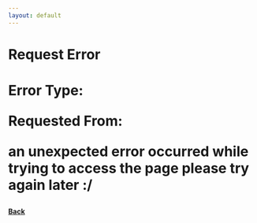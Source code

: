 ```yaml
---
layout: default
---
```


<h1><strong>Request Error</strong><h1>

<p>Error Type:</p>
<p id="code"></p>

<p>Requested From:</p>
<p id="from"></p>

<p>an unexpected error occurred while trying to access the page please try again later :/</p>

<h4><a id="back_button" href=".">Back</a></h4>

<script>
    const queryString = window.location.search;
    const urlParams = new URLSearchParams(queryString);
    const back_button = document.getElementById("back_button")

    const code = urlParams.get('code')
    const from = urlParams.get('from')

    document.getElementById("code").innerHTML = code;
    document.getElementById("from").innerHTML = from;

    if (code == null) {
        alert("error: Code calling null value")
        window.location.href = "."
    } else if (code == "") {
        alert("error: The param 'code' no have success")
        window.location.href = "."
    }
    
    if (from !=  null) {
        back_button.href = from;
    } else {
        document.getElementById("from").innerHTML = "N/A";
        back_button.href = ".";
    };
</script>
